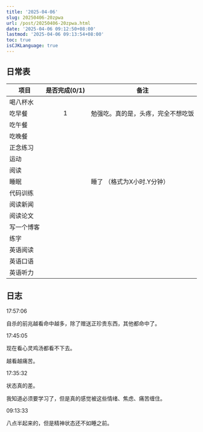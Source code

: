 ```yaml
---
title: '2025-04-06'
slug: 20250406-20zpwa
url: /post/20250406-20zpwa.html
date: '2025-04-06 09:12:50+08:00'
lastmod: '2025-04-06 09:13:54+08:00'
toc: true
isCJKLanguage: true
---
```






## 日常表

|项目|是否完成(0/1)|备注|
| ------------| :-------------: | ------------------------------------|
|喝八杯水|||
|吃早餐|1|勉强吃。真的是，头疼，完全不想吃饭|
|吃午餐|||
|吃晚餐|||
|正念练习|||
|运动|||
|阅读|||
|睡眠||睡了  （格式为X小时.Y分钟）|
|代码训练|||
|阅读新闻|||
|阅读论文|||
|写一个博客|||
|练字|||
|英语阅读|||
|英语口语|||
|英语听力|||

## 日志

17:57:06

自杀的前兆越看命中越多，除了赠送正珍贵东西，其他都命中了。

17:45:05

现在看心灵鸡汤都看不下去。

越看越痛苦。

17:35:32

状态真的差。

我知道必须要学习了，但是真的感觉被这些情绪、焦虑、痛苦缠住。

09:13:33

八点半起来的，但是精神状态还不如睡之前。
